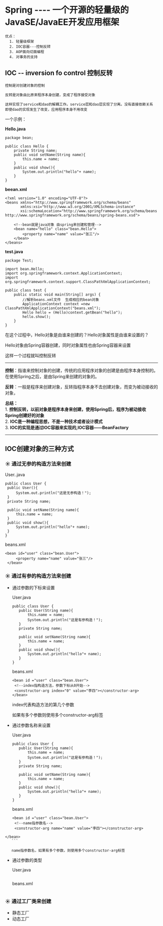 # Spring ---- 一个开源的轻量级的JavaSE/JavaEE开发应用框架
    优点：
      1. 轻量级框架
      2. IOC容器---控制反转
      3. AOP面向切面编程
      4. 对事务的支持
      
## IOC -- inversion fo control 控制反转
    控制是对创建对象的控制
    
    反转是对象由比原来程序本身创建，变成了程序接受对象
    
    这样实现了service和dao的解耦工作。service层和dao层实现了分离。没有直接依赖关系
    即使dao的实现发生了改变，应用程序本身不用改变


一个示例：

**Hello.java**

```
package bean;

public class Hello {
    private String name;
    public void setName(String name){
        this.name = name;
    }
    public void show(){
        System.out.println("hello"+ name);
    }
}
```

**beean.xml**

```
<?xml version="1.0" encoding="UTF-8"?>
<beans xmlns="http://www.springframework.org/schema/beans"
       xmlns:xsi="http://www.w3.org/2001/XMLSchema-instance"
       xsi:schemaLocation="http://www.springframework.org/schema/beans http://www.springframework.org/schema/beans/spring-beans.xsd">

    <!--bean就是java对象 由spring来创建和管理-->
    <bean name="hello" class="bean.Hello">
        <property name="name" value="张三"/>
    </bean>
</beans>
```

**test.java**

```
package Test;

import bean.Hello;
import org.springframework.context.ApplicationContext;
import org.springframework.context.support.ClassPathXmlApplicationContext;

public class test {
    public static void main(String[] args) {
        //解析beans.xml文件  生成相应的bean对象
        ApplicationContext context =new ClassPathXmlApplicationContext("beans.xml");
        Hello hello = (Hello)context.getBean("hello");
        hello.show();
    }
}

```

在这个过程中，Hello对象是由谁来创建的？Hello对象属性是由谁来设置的？

Hello对象由Spring容器创建，同时对象属性也由Spring容器来设置

这样一个过程就叫控制反转

---
**控制**：指谁来控制对象的创建，传统的应用程序对象的创建是由程序本身控制的。</br>
在使用Spring之后，是由Spring来创建的对象的。

**反转**：一般是程序来创建对象，反转指程序本身不去创建对象，而变为被动接收的对象，

**总结：**</br>
    1. **控制反转，以前对象是程序本身来创建，使用Spring后，程序为被动接收Spring创建好的对象**</br>
    2. **IOC是一种编程思想，不是一种技术或者设计模式**</br>
    3. **IOC的实现是通过IOC容器来实现的,IOC容器——BeanFactory**</br>
    
----

## IOC创建对象的三种方式

### :sunny: 通过无参的构造方法来创建

   User..java
   ```
   public class User {
    public User(){
        System.out.println("这是无参构造！");
    }
    private String name;

    public void setName(String name){
        this.name = name;
    }
    public void show(){
        System.out.println("hello"+ name);
    }
}
   ```
   beans.xml
   ```
   <bean id="user" class="bean.User">
        <property name="name" value="张三"/>
    </bean>
   ```
### :sunny: 通过有参的构造方法来创建

   - 通过参数的下标来设置
   
       User.java
       ```
       public class User {
          public User(String name){
              this.name = name;
              System.out.println("这是有参构造！");
          }
          private String name;

          public void setName(String name){
              this.name = name;
          }
          public void show(){
              System.out.println("hello"+ name);
          }
       }
       ```
       beans.xml
       ```
       <bean id ="user" class="bean.User">
        <!--index指构造方法，参数下标从0开始-->
        <constructor-arg index="0" value="李四"></constructor-arg>
       </bean>
       ```
       
       index代表构造方法的第几个参数
       
       如果有多个参数则使用多个constructor-arg标签
       
   - 通过参数名称来设置
   
       User.java
       ```
       public class User {
          public User(String name){
              this.name = name;
              System.out.println("这是有参构造！");
          }
          private String name;

          public void setName(String name){
              this.name = name;
          }
          public void show(){
              System.out.println("hello"+ name);
          }
       }
       ```
       beans.xml
       ```
       <bean id ="user" class="bean.User">
        <!--name指参数名-->
        <constructor-arg name="name" value="李四"></constructor-arg>
    </bean>
       ```
       
       name指参数名，如果有多个参数，则使用多个constructor-arg标签
       
   - 通过参数的类型
   
       User.java
       ```
       
       ```
       beans.xml
       ```
       ```
### :sunny: 通过工厂类来创建
   - 静态工厂
   - 动态工厂

